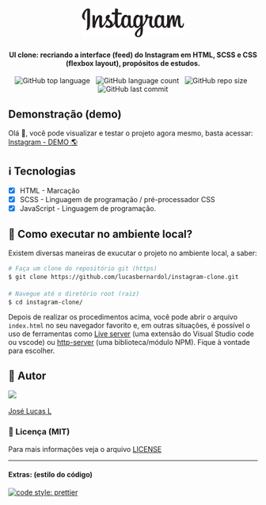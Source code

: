 <h1 align="center">
  <img src="./assets/logo.png" />
</h1>

<h4 align="center">
  UI clone: recriando a interface (feed) do Instagram em <b>HTML, SCSS e CSS (flexbox layout)</b>, propósitos de estudos.<br/>
</h4>

<div align="center">
  <img alt="GitHub top language" src="https://img.shields.io/github/languages/top/lucasbernardol/instagram-clone?style=social">&nbsp;&nbsp;
  <img alt="GitHub language count" src="https://img.shields.io/github/languages/count/lucasbernardol/instagram-clone?style=social">&nbsp;&nbsp;
  <img alt="GitHub repo size" src="https://img.shields.io/github/repo-size/lucasbernardol/instagram-clone?style=social">&nbsp;&nbsp;
  <img alt="GitHub last commit" src="https://img.shields.io/github/last-commit/lucasbernardol/instagram-clone?style=social">
</div>

## Demonstração (demo)

Olá :wave:, você pode visualizar e testar o projeto agora mesmo, basta
acessar: [Instagram - DEMO :earth_americas:](https://lucasbernardol.github.io/instagram-clone/)

## :information_source: Tecnologias

- [x] HTML - Marcação
- [x] SCSS - Linguagem de programação / pré-processador CSS
- [x] JavaScript - Linguagem de programação.

## :wrench: Como executar no ambiente local?

Existem diversas maneiras de exucutar o projeto no ambiente local, a saber:

```bash
# Faça um clone do repositório git (https)
$ git clone https://github.com/lucasbernardol/instagram-clone.git

# Navegue até o diretório root (raiz)
$ cd instagram-clone/
```

Depois de realizar os procedimentos acima, você pode abrir o
arquivo `index.html` no seu navegador favorito e, em outras situações, é possível
o uso de ferramentas como [Live server](https://marketplace.visualstudio.com/items?itemName=ritwickdey.LiveServer 'Extensão do vscode')
(uma extensão do Visual Studio code ou vscode) ou [http-server](https://www.npmjs.com/package/http-server) (uma biblioteca/módulo NPM).
Fique à vontade para escolher.

## :boy: Autor

[<img src="https://avatars.githubusercontent.com/u/82418341?v=4" width="80px;"/>](https://github.com/lucasbernardol)

[José Lucas L](https://github.com/lucasbernardol)

### :memo: Licença (MIT)

Para mais informações veja o arquivo [LICENSE](LICENSE)

---

#### Extras: (estilo do código)

[![code style: prettier](https://img.shields.io/badge/code_style-prettier-ff69b4.svg?style=flat-square)](https://github.com/prettier/prettier)

